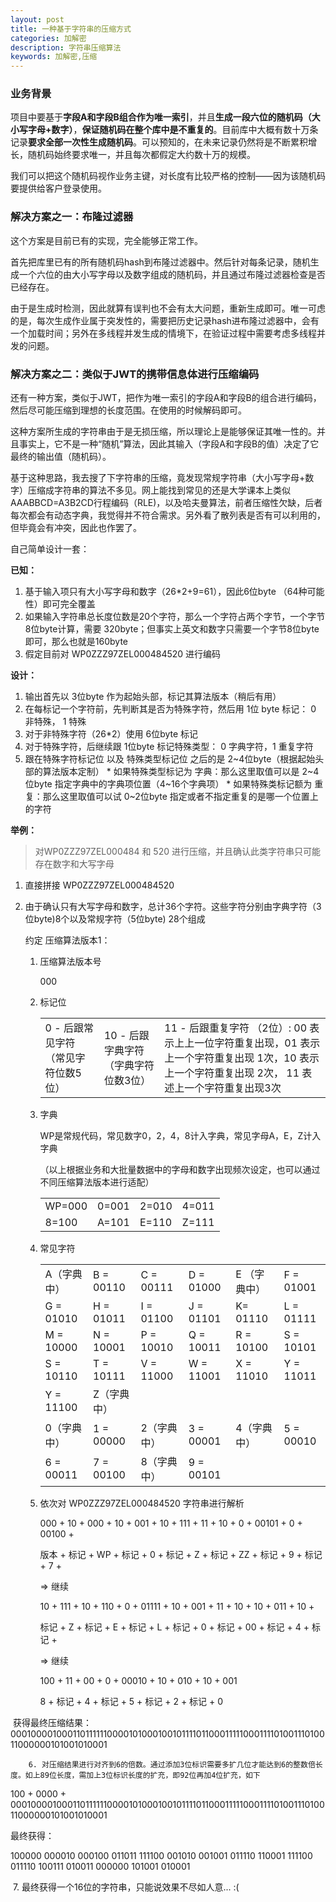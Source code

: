 ```yaml
---
layout: post
title: 一种基于字符串的压缩方式
categories: 加解密
description: 字符串压缩算法
keywords: 加解密,压缩
---
```



### 业务背景

项目中要基于**字段A和字段B组合作为唯一索引**，并且**生成一段六位的随机码（大小写字母+数字）**，**保证随机码在整个库中是不重复的**。目前库中大概有数十万条记录**要求全部一次性生成随机码**。可以预知的，在未来记录仍然将是不断累积增长，随机码始终要求唯一，并且每次都假定大约数十万的规模。

我们可以把这个随机码视作业务主键，对长度有比较严格的控制——因为该随机码要提供给客户登录使用。

### 解决方案之一：布隆过滤器

这个方案是目前已有的实现，完全能够正常工作。

首先把库里已有的所有随机码hash到布隆过滤器中。然后针对每条记录，随机生成一个六位的由大小写字母以及数字组成的随机码，并且通过布隆过滤器检查是否已经存在。

由于是生成时检测，因此就算有误判也不会有太大问题，重新生成即可。唯一可虑的是，每次生成作业属于突发性的，需要把历史记录hash进布隆过滤器中，会有一个加载时间；另外在多线程并发生成的情境下，在验证过程中需要考虑多线程并发的问题。

### 解决方案之二：类似于JWT的携带信息体进行压缩编码

还有一种方案，类似于JWT，把作为唯一索引的字段A和字段B的组合进行编码，然后尽可能压缩到理想的长度范围。在使用的时候解码即可。

这种方案所生成的字符串由于是无损压缩，所以理论上是能够保证其唯一性的。并且事实上，它不是一种“随机”算法，因此其输入（字段A和字段B的值）决定了它最终的输出值（随机码）。

基于这种思路，我去搜了下字符串的压缩，竟发现常规字符串（大小写字母+数字）压缩成字符串的算法不多见。网上能找到常见的还是大学课本上类似 AAABBCD=A3B2CD行程编码（RLE)，以及哈夫曼算法，前者压缩性欠缺，后者每次都会有动态字典，我觉得并不符合需求。另外看了散列表是否有可以利用的，但毕竟会有冲突，因此也作罢了。

自己简单设计一套：

**已知：**

1. 基于输入项只有大小写字母和数字（26*2+9=61），因此6位byte （64种可能性）即可完全覆盖
2. 如果输入字符串总长度位数是20个字符，那么一个字符占两个字节，一个字节8位byte计算，需要 320byte；但事实上英文和数字只需要一个字节8位byte即可，那么也就是160byte
3. 假定目前对 WP0ZZZ97ZEL000484520 进行编码

**设计：**

1. 输出首先以 3位byte 作为起始头部，标记其算法版本（稍后有用）
2.   在每标记一个字符前，先判断其是否为特殊字符，然后用 1位 byte 标记：  0 非特殊， 1  特殊
3.   对于非特殊字符（26*2）使用 6位byte 标记
4.   对于特殊字符，后继续跟 1位byte 标记特殊类型： 0 字典字符，1 重复字符
5.   跟在特殊字符标记位 以及 特殊类型标记位 之后的是 2~4位byte（根据起始头部的算法版本定制）
	* 如果特殊类型标记为 字典：那么这里取值可以是 2~4位byte 指定字典中的字典项位置（4~16个字典项）
	* 如果特殊类标记额为 重复：那么这里取值可以试 0~2位byte 指定或者不指定重复的是哪一个位置上的字符

**举例：**

> 对WP0ZZZ97ZEL000484 和 520 进行压缩，并且确认此类字符串只可能存在数字和大写字母

1. 直接拼接 WP0ZZZ97ZEL000484520

2. 由于确认只有大写字母和数字，总计36个字符。这些字符分别由字典字符（3位byte)8个以及常规字符（5位byte) 28个组成

   约定 压缩算法版本1：

   1. 压缩算法版本号

      000

      

   2. 标记位

      |                                     |                                      |                                                              |
      | ----------------------------------- | ------------------------------------ | ------------------------------------------------------------ |
      | 0 - 后跟常见字符（常见字符位数5位） | 10 - 后跟字典字符（字典字符位数3位） | 11 - 后跟重复字符 （2位）: 00 表示上上一位字符重复出现，01 表示 上一个字符重复出现 1次，10 表示 上一个字符重复出现 2次， 11 表述上一个字符重复出现3次 |

      

   3. 字典

      WP是常规代码，常见数字0，2，4，8计入字典，常见字母A，E，Z计入字典

      （以上根据业务和大批量数据中的字母和数字出现频次设定，也可以通过不同压缩算法版本进行适配）

      |        |       |       |       |
      | ------ | ----- | ----- | ----- |
      | WP=000 | 0=001 | 2=010 | 4=011 |
      | 8=100  | A=101 | E=110 | Z=111 |

      

   4. 常见字符

      |             |             |             |           |              |           |
      | ----------- | ----------- | ----------- | --------- | ------------ | --------- |
      | A（字典中） | B = 00110   | C = 00111   | D = 01000 | E （字典中） | F = 01001 |
      | G = 01010   | H = 01011   | I = 01100   | J = 01101 | K= 01110     | L = 01111 |
      | M = 10000   | N = 10001   | P = 10010   | Q = 10011 | R = 10100    | S = 10101 |
      | S = 10110   | T = 10111   | V = 11000   | W = 11001 | X = 11010    | Y = 11011 |
      | Y = 11100   | Z（字典中） |             |           |              |           |
      | 0（字典中） | 1 = 00000   | 2（字典中） | 3 = 00001 | 4（字典中）  | 5 = 00010 |
      | 6 = 00011   | 7 = 00100   | 8（字典中） | 9 = 00101 |              |           |

      

   5. 依次对 WP0ZZZ97ZEL000484520 字符串进行解析

      000   +   10       +  000   + 10       + 001 + 10       +   111 +   11     + 10   +  0       +  00101   +   0       +  00100  +

      版本  +   标记    +  WP   + 标记    + 0     + 标记    +   Z      +  标记  + ZZ   +  标记  +  9            +  标记  +   7          +

      => 继续

      10      +  111  +  10     +   110  + 0      +  01111  +  10       +   001  + 11      + 10   + 10      + 011   +   10       +

      标记   +  Z      +  标记  +   E      + 标记 +  L          +   标记    +  0       + 标记   + 00   + 标记  + 4        +  标记     + 

      => 继续

      100  +   11     +  00  + 0        + 00010 + 10     +   010  +  10    + 001

      8       +  标记  +  4    + 标记   + 5          + 标记  +   2     +  标记  + 0

​			获得最终压缩结果：   00010000100011011111100001010001001011110110001111100011110100111010011000000101001010001



		6. 对压缩结果进行对齐到6的倍数。通过添加3位标识需要多扩几位才能达到6的整数倍长度。如上89位长度，需加上3位标识长度的扩充，即92位再加4位扩充，如下

100 +  0000 + 00010000100011011111100001010001001011110110001111100011110100111010011000000101001010001

最终获得：

100000    000010    000100     011011    111100    001010    001001    011110    110001    111100    011110    100111    010011    000000    101001    010001



​	7. 最终获得一个16位的字符串，只能说效果不尽如人意...  :(








